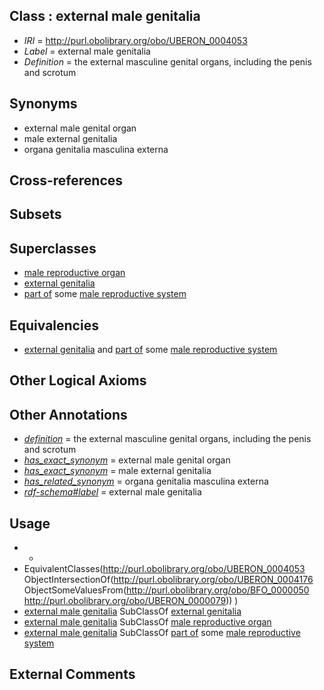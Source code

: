 
## Class : external male genitalia

 * *IRI* = http://purl.obolibrary.org/obo/UBERON_0004053
 * *Label* = external male genitalia
 * *Definition* = the external masculine genital organs, including the penis and scrotum

## Synonyms

 * external male genital organ
 * male external genitalia
 * organa genitalia masculina externa

## Cross-references


## Subsets


## Superclasses

 * [male reproductive organ](../../UBERON/35/UBERON_0003135.md)
 * [external genitalia](../../UBERON/76/UBERON_0004176.md)
 * [part of](../../BFO/50/BFO_0000050.md) some [male reproductive system](../../UBERON/79/UBERON_0000079.md)

## Equivalencies

 * [external genitalia](../../UBERON/76/UBERON_0004176.md) and [part of](../../BFO/50/BFO_0000050.md) some [male reproductive system](../../UBERON/79/UBERON_0000079.md)

## Other Logical Axioms


## Other Annotations

 * *[definition](../../IAO/15/IAO_0000115.md)* = the external masculine genital organs, including the penis and scrotum
 * *[has_exact_synonym](../../ym/oboInOwl#hasExactSynonym.md)* = external male genital organ
 * *[has_exact_synonym](../../ym/oboInOwl#hasExactSynonym.md)* = male external genitalia
 * *[has_related_synonym](../../ym/oboInOwl#hasRelatedSynonym.md)* = organa genitalia masculina externa
 * *[rdf-schema#label](../../el/rdf-schema#label.md)* = external male genitalia

## Usage

 * -
 * EquivalentClasses(<http://purl.obolibrary.org/obo/UBERON_0004053> ObjectIntersectionOf(<http://purl.obolibrary.org/obo/UBERON_0004176> ObjectSomeValuesFrom(<http://purl.obolibrary.org/obo/BFO_0000050> <http://purl.obolibrary.org/obo/UBERON_0000079>)) )
 * [external male genitalia](../../UBERON/53/UBERON_0004053.md) SubClassOf [external genitalia](../../UBERON/76/UBERON_0004176.md)
 * [external male genitalia](../../UBERON/53/UBERON_0004053.md) SubClassOf [male reproductive organ](../../UBERON/35/UBERON_0003135.md)
 * [external male genitalia](../../UBERON/53/UBERON_0004053.md) SubClassOf [part of](../../BFO/50/BFO_0000050.md) some [male reproductive system](../../UBERON/79/UBERON_0000079.md)

## External Comments

